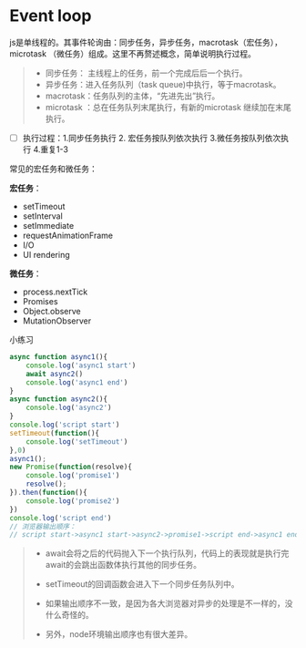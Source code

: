 # Event loop

js是单线程的。其事件轮询由：同步任务，异步任务，macrotask（宏任务），microtask （微任务）组成。这里不再赘述概念，简单说明执行过程。

> - 同步任务： 主线程上的任务，前一个完成后后一个执行。
> - 异步任务：进入任务队列（task queue)中执行，等于macrotask。
> - macrotask：任务队列的主体，“先进先出”执行。
> - microtask ：总在任务队列末尾执行，有新的microtask 继续加在末尾执行。

- [ ] 执行过程：1.同步任务执行 2.  宏任务按队列依次执行 3.微任务按队列依次执行 4.重复1-3

常见的宏任务和微任务：

**宏任务**：

- setTimeout
- setInterval
- setImmediate
- requestAnimationFrame
- I/O
- UI rendering

**微任务**：

- process.nextTick
- Promises
- Object.observe
- MutationObserver

小练习

```javascript
async function async1(){
    console.log('async1 start')
    await async2()
    console.log('async1 end')
}
async function async2(){
    console.log('async2')
}
console.log('script start')
setTimeout(function(){
    console.log('setTimeout') 
},0)  
async1();
new Promise(function(resolve){
    console.log('promise1')
    resolve();
}).then(function(){
    console.log('promise2')
})
console.log('script end')
// 浏览器输出顺序：
// script start->async1 start->async2->promise1->script end->async1 end->promise2->setTimeout
```

> - await会将之后的代码抛入下一个执行队列，代码上的表现就是执行完await的会跳出函数体执行其他的同步任务。
>
> - setTimeout的回调函数会进入下一个同步任务队列中。
>
> - 如果输出顺序不一致，是因为各大浏览器对异步的处理是不一样的，没什么奇怪的。
>
> - 另外，node环境输出顺序也有很大差异。

